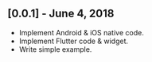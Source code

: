 ## [0.0.1] - June 4, 2018

* Implement Android & iOS native code.
* Implement Flutter code & widget.
* Write simple example.
